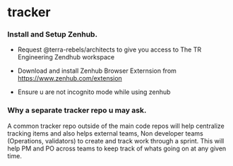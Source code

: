 # tracker

### Install and Setup Zenhub.

- Request @terra-rebels/architects to give you access to The TR Engineering Zendhub workspace

- Download and install Zenhub Browser Externsion from https://www.zenhub.com/extension

- Ensure u are not incognito mode while using zenhub

### Why a separate tracker repo u may ask.
   A common tracker repo outside of the main code repos will help centralize tracking items and also helps external teams, Non developer teams (Operations, validators) to create and track work through a sprint. This will help PM and PO across teams to keep track of whats going on at any given time.
